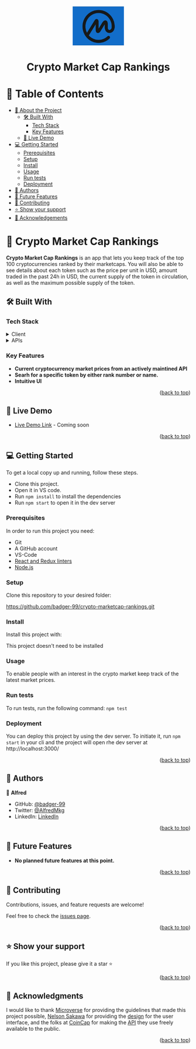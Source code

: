 <a name="readme-top"></a>

<div align="center">
  <img src="cmc-logo.PNG" alt="logo" width="140"  height="auto" />
  <br/>

  <h1><b>Crypto Market Cap Rankings</b></h1>

</div>

# 📗 Table of Contents

- [📖 About the Project](#about-project)
  - [🛠 Built With](#built-with)
    - [Tech Stack](#tech-stack)
    - [Key Features](#key-features)
  - [🚀 Live Demo](#live-demo)
- [💻 Getting Started](#getting-started)
  - [Prerequisites](#prerequisites)
  - [Setup](#setup)
  - [Install](#install)
  - [Usage](#usage)
  - [Run tests](#run-tests)
  - [Deployment](#deployment)
- [👥 Authors](#authors)
- [🔭 Future Features](#future-features)
- [🤝 Contributing](#contributing)
- [⭐️ Show your support](#support)
- [🙏 Acknowledgements](#acknowledgements)

# 📖 Crypto Market Cap Rankings <a name="about-project"></a>

**Crypto Market Cap Rankings** is an app that lets you keep track of the top 100 cryptocurrencies ranked by their marketcaps. You will also be able to see details about each token such as the price per unit in USD, amount traded in the past 24h in USD, the current supply of the token in circulation, as well as the maximum possible supply of the token.

## 🛠 Built With <a name="built-with"></a>

### Tech Stack <a name="tech-stack"></a>

<details>
  <summary>Client</summary>
  <ul>
     <li><a href="https://react.dev/">React</a></li>
     <li><a href="https://react-redux.js.org/">React-Redux</a></li>
     <li><a href="https://redux-toolkit.js.org/">Redux Toolkit</a></li>
    <li><a href="https://jestjs.io/docs/getting-started">Jest</a></li>
  </ul>
</details>

<details>
  <summary>APIs</summary>
  <ul>
     <li><a href="https://docs.coincap.io/">Coincap</a></li>
  </ul>
</details>

### Key Features <a name="key-features"></a>

- **Current cryptocurrency market prices from an actively maintined API**
- **Searh for a specific token by either rank number or name.**
- **Intuitive UI**

<p align="right">(<a href="#readme-top">back to top</a>)</p>

## 🚀 Live Demo <a name="live-demo"></a>

- [Live Demo Link]() - Coming soon

<p align="right">(<a href="#readme-top">back to top</a>)</p>

## 💻 Getting Started <a name="getting-started"></a>

To get a local copy up and running, follow these steps.

- Clone this project.
- Open it in VS code.
- Run `npm install` to install the dependencies
- Run `npm start` to open it in the dev server

### Prerequisites

In order to run this project you need:

- Git
- A GitHub account
- VS-Code
- <a href="https://github.com/microverseinc/linters-config/tree/master/react-redux">React and Redux linters</a>
- <a href="https://nodejs.org/">Node.js</a>

### Setup

Clone this repository to your desired folder:

https://github.com/badger-99/crypto-marketcap-rankings.git

### Install

Install this project with:

This project doesn't need to be installed

### Usage

To enable people with an interest in the crypto market keep track of the latest market prices.

### Run tests

To run tests, run the following command: `npm test`

### Deployment

You can deploy this project by using the dev server. To initiate it, run `npm start` in your cli and the project will open rhe dev server at http://localhost:3000/

<p align="right">(<a href="#readme-top">back to top</a>)</p>

## 👥 Authors <a name="authors"></a>

👤 **Alfred**

- GitHub: [@badger-99](https://github.com/badger-99)
- Twitter: [@AlfredMkg](https://twitter.com/AlfredMkg)
- LinkedIn: [LinkedIn](https://www.linkedin.com/in/alfredm-7b41a0270/)

<p align="right">(<a href="#readme-top">back to top</a>)</p>

## 🔭 Future Features <a name="future-features"></a>

- **No planned future features at this point.**

<p align="right">(<a href="#readme-top">back to top</a>)</p>

## 🤝 Contributing <a name="contributing"></a>

Contributions, issues, and feature requests are welcome!

Feel free to check the [issues page](https://github.com/badger-99/crypto-marketcap-rankings/issues).

<p align="right">(<a href="#readme-top">back to top</a>)</p>

## ⭐️ Show your support <a name="support"></a>

If you like this project, please give it a star ⭐️

<p align="right">(<a href="#readme-top">back to top</a>)</p>

## 🙏 Acknowledgments <a name="acknowledgements"></a>

I would like to thank <a href="https://www.microverse.org/">Microverse</a> for providing the guidelines that made this project possible, <a href="https://www.behance.net/sakwadesignstudio">Nelson Sakawa</a> for providing the <a href="https://www.behance.net/gallery/31579789/Ballhead-App-(Free-PSDs)">design</a> for the user interface, and the folks at <a href="https://coincap.io/">CoinCap</a> for making the <a href="https://docs.coincap.io/">API</a> they use freely available to the public.

<p align="right">(<a href="#readme-top">back to top</a>)</p>

